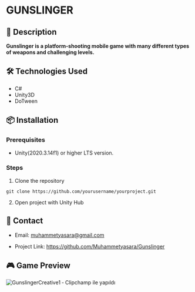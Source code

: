 # GUNSLINGER

## 📝 Description
**Gunslinger is a platform-shooting mobile game with many different types of weapons and challenging levels.**

## 🛠️ Technologies Used
- C#
- Unity3D
- DoTween

## 📦 Installation

### Prerequisites
- Unity(2020.3.14f1) or higher LTS version.

### Steps
1. Clone the repository


```git clone https://github.com/yourusername/yourproject.git```

2. Open project with Unity Hub

## 📧 Contact
- Email: muhammetyasara@gmail.com

- Project Link: https://github.com/Muhammetyasara/Gunslinger

## 🎮 Game Preview

![GunslingerCreative1 ‐ Clipchamp ile yapıldı](https://github.com/user-attachments/assets/cf11ec56-087f-4fca-8c97-5f6f9a4d838b)
